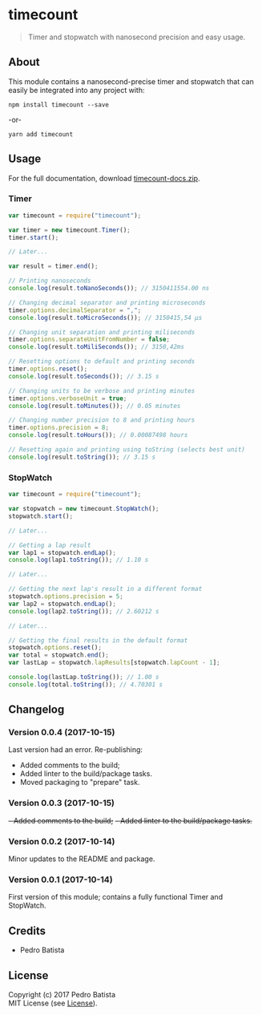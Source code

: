 # timecount

> Timer and stopwatch with nanosecond precision and easy usage.

## About

This module contains a nanosecond-precise timer and stopwatch that can easily be integrated into any project with:

`npm install timecount --save`

-or-

`yarn add timecount`

## Usage

For the full documentation, download [timecount-docs.zip](https://github.com/pjbatista/timecount/raw/master/timecount-docs.zip).

### Timer

```javascript
var timecount = require("timecount");

var timer = new timecount.Timer();
timer.start();

// Later...

var result = timer.end();

// Printing nanoseconds
console.log(result.toNanoSeconds()); // 3150411554.00 ns

// Changing decimal separator and printing microseconds
timer.options.decimalSeparator = ",";
console.log(result.toMicroSeconds()); // 3150415,54 μs

// Changing unit separation and printing miliseconds
timer.options.separateUnitFromNumber = false;
console.log(result.toMiliSeconds()); // 3150,42ms

// Resetting options to default and printing seconds
timer.options.reset();
console.log(result.toSeconds()); // 3.15 s

// Changing units to be verbose and printing minutes
timer.options.verboseUnit = true;
console.log(result.toMinutes()); // 0.05 minutes

// Changing number precision to 8 and printing hours
timer.options.precision = 8;
console.log(result.toHours()); // 0.00087498 hours

// Resetting again and printing using toString (selects best unit)
console.log(result.toString()); // 3.15 s
```

### StopWatch

```javascript
var timecount = require("timecount");

var stopwatch = new timecount.StopWatch();
stopwatch.start();

// Later...

// Getting a lap result
var lap1 = stopwatch.endLap();
console.log(lap1.toString()); // 1.10 s

// Later...

// Getting the next lap's result in a different format
stopwatch.options.precision = 5;
var lap2 = stopwatch.endLap();
console.log(lap2.toString()); // 2.60212 s

// Later...

// Getting the final results in the default format
stopwatch.options.reset();
var total = stopwatch.end();
var lastLap = stopwatch.lapResults[stopwatch.lapCount - 1];

console.log(lastLap.toString()); // 1.00 s
console.log(total.toString()); // 4.70301 s
```

## Changelog

### Version 0.0.4 (2017-10-15)

Last version had an error. Re-publishing:

- Added comments to the build;
- Added linter to the build/package tasks.
- Moved packaging to "prepare" task.

### Version 0.0.3 (2017-10-15)

<strike>- Added comments to the build;</strike>
<strike>- Added linter to the build/package tasks.</strike>

### Version 0.0.2 (2017-10-14)

Minor updates to the README and package.

### Version 0.0.1 (2017-10-14)

First version of this module; contains a fully functional Timer and StopWatch.

## Credits

- Pedro Batista

## License

Copyright (c) 2017 Pedro Batista <br />
MIT License (see [License](https://github.com/pjbatista/timecount/blob/master/LICENSE)).
